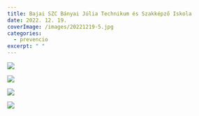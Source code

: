 ```yaml
---
title: Bajai SZC Bányai Júlia Technikum és Szakképző Iskola
date: 2022. 12. 19.
coverImage: /images/20221219-5.jpg
categories:
  - prevencio
excerpt: " "
---
```

![](/images/20221219-6.jpg)

![](/images/20221219-7.jpg)

![](/images/20221219-8.jpg)

![](/images/20221219-9.jpg)
